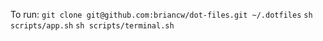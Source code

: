 To run:
```git clone git@github.com:briancw/dot-files.git ~/.dotfiles```
```sh scripts/app.sh```
```sh scripts/terminal.sh```